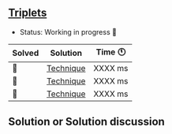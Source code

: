 ## [Triplets](https://www.hackerrank.com/challenges/count-triplets-1/problem)

- Status: Working in progress :construction: 

Solved | Solution | Time :clock11: | 
--- | --- | --- | 
:construction:  | [Technique](#TODO) | XXXX ms | 
:construction:  | [Technique](#TODO) | XXXX ms | 
:construction:  | [Technique](#TODO) | XXXX ms | 

## Solution or Solution discussion